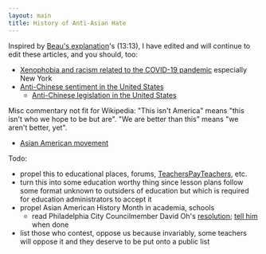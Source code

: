 ```yaml
---
layout: main
title: History of Anti-Asian Hate
---
```


Inspired by [Beau's explanation](//y2u.be/rFbHml5ba0M)'s (13:13), I have edited and will continue to edit these articles, and you should, too:
* [Xenophobia and racism related to the COVID-19 pandemic](//t.co/ZjhkbXa6OG) especially New York
* [Anti-Chinese sentiment in the United States](//t.co/U4sKrjWS4b)
   * [Anti-Chinese legislation in the United States](//t.co/xCQVSzLgyj)

Misc commentary not fit for Wikipedia: "This isn't America" means "this isn't who we hope to be but are". "We are better than this" means "we aren't better, yet".
* [Asian American movement](//bitly.com/2rR0ZaK+)

Todo:
* propel this to educational places, forums, [TeachersPayTeachers](//t.co/SuTZkBo4Kn), etc.
* turn this into some education worthy thing since lesson plans follow some format unknown to outsiders of education but which is required for education administrators to accept it
* propel Asian American History Month in academia, schools
  * read Philadelphia City Councilmember David Oh's [resolution](//t.co/CWFpqTyL2K); [tell him](//twitter.com/DavidOhPhilly/status/1382838911588794372) when done
* list those who contest, oppose us because invariably, some teachers will oppose it and they deserve to be put onto a public list

